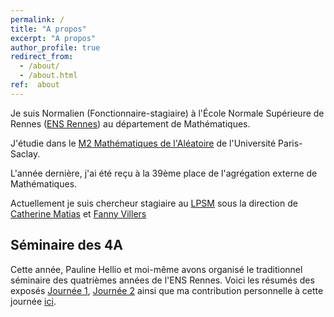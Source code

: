 ```yaml
---
permalink: /
title: "A propos"
excerpt: "A propos"
author_profile: true
redirect_from: 
  - /about/
  - /about.html
ref:  about
---
```


Je suis Normalien (Fonctionnaire-stagiaire) à l'École Normale Supérieure de Rennes ([ENS Rennes](http://www.ens-rennes.fr)) au département de Mathématiques. 

J'étudie dans le  [M2 Mathématiques de l'Aléatoire](https://www.universite-paris-saclay.fr/formation/master/mathematiques-et-applications/m2-mathematiques-de-laleatoire) de l'Université Paris-Saclay.

L'année dernière, j'ai été reçu à la 39ème place de l'agrégation externe de Mathématiques.

Actuellement je suis chercheur stagiaire au [LPSM](https://www.lpsm.paris) sous la direction de [Catherine Matias](http://cmatias.perso.math.cnrs.fr) et [Fanny Villers](https://perso.lpsm.paris/~villers/)

## Séminaire des 4A 
Cette année, Pauline Hellio et moi-même avons organisé le traditionnel séminaire des quatrièmes années de l'ENS Rennes. Voici les résumés des exposés [Journée 1](/files/pdf/Journee4A.pdf), [Journée 2](/files/pdf/Journee4A2.pdf) ainsi que ma contribution personnelle à cette journée [ici](/files/pdf/LGN.pdf).